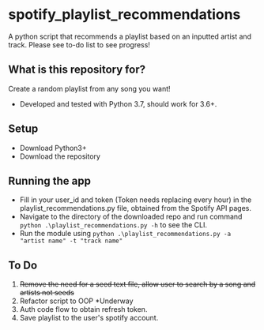 # spotify_playlist_recommendations
A python script that recommends a playlist based on an inputted artist and track. Please see to-do list to see progress!

## What is this repository for? ##
Create a random playlist from any song you want!
* Developed and tested with Python 3.7, should work for 3.6+.

## Setup ##
* Download Python3+
* Download the repository 

## Running the app ##
* Fill in your user_id and token (Token needs replacing every hour) in the playlist_recommendations.py file, obtained from the Spotify API pages.
* Navigate to the directory of the downloaded repo and run command ```python .\playlist_recommendations.py -h``` to see the CLI.
* Run the module using ```python .\playlist_recommendations.py -a "artist name" -t "track name"```

## To Do ##
1. <s>Remove the need for a seed text file, allow user to search by a song and artists not seeds</s>
2. Refactor script to OOP *Underway
3. Auth code flow to obtain refresh token.
4. Save playlist to the user's spotify account.
